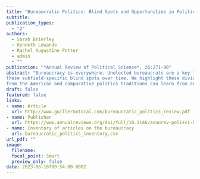 ```yaml
---
title: "Bureaucratic Politics: Blind Spots and Opportunities in Political Science"
subtitle: 
publication_types:
  - "2"
authors:
  - Sarah Brierley
  - Kenneth Lowande
  - Rachel Augustine Potter
  - admin
  - ""
publication: "*Annual Review of Political Science*, 26:271-90"
abstract: "Bureaucracy is everywhere. Unelected bureaucrats are a key link between government and citizens, between policy and implementation. Bureaucratic politics constitutes a growing share of research in political science. But the way bureaucracy is studied varies widely, permitting theoretical and empirical blind spots as well as opportunities for innovation. Scholars of American politics tend to focus on bureaucratic policy making at the national level, while comparativists often home in on local implementation by street-level bureaucrats. Data availability and professional incentives have reinforced
these subfield-specific blind spots over time. We highlight these divides in three prominent research areas: the selection and retention of bureaucratic personnel, oversight of bureaucratic activities, and opportunities for influence by actors external to the bureaucracy. Our survey reveals how scholars
from the American and comparative politics traditions can learn from one another."  
draft: false
featured: false
links:
- name: Article
  url: http://www.guillermotoral.com/bureaucratic_politics_review.pdf
- name: Publisher
  url: https://www.annualreviews.org/doi/full/10.1146/annurev-polisci-061621-084933
- name: Inventory of articles on the bureaucracy
  url: bureaucratic_politics_inventory.csv 
url_pdf: ""
image:
  filename: 
  focal_point: Smart
  preview_only: false
date: 2023-06-16T00:54:00.000Z
---
```

